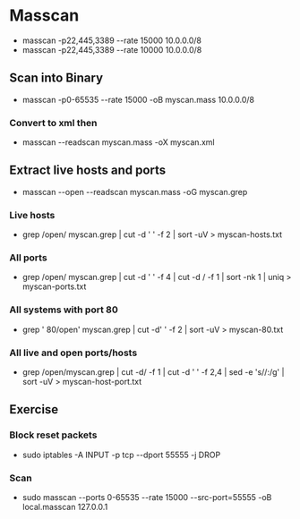 # Masscan
- masscan -p22,445,3389 --rate 15000 10.0.0.0/8
- masscan -p22,445,3389 --rate 10000 10.0.0.0/8
## Scan into Binary
- masscan -p0-65535 --rate 15000 -oB myscan.mass 10.0.0.0/8
### Convert to xml then
- masscan --readscan myscan.mass -oX myscan.xml
## Extract live hosts and ports
- masscan --open --readscan myscan.mass -oG myscan.grep
### Live hosts 
- grep /open/ myscan.grep | cut -d ' ' -f 2 | sort -uV > myscan-hosts.txt
### All ports 
- grep /open/ myscan.grep | cut -d ' ' -f 4 | cut -d / -f 1 | sort -nk 1 | uniq > myscan-ports.txt 
### All systems with port 80 
- grep ' 80/open' myscan.grep | cut -d' ' -f 2 | sort -uV > myscan-80.txt 
### All live and open ports/hosts 
- grep /open/myscan.grep | cut -d/ -f 1 | cut -d ' '  -f 2,4 | sed -e 's//:/g' | sort -uV > myscan-host-port.txt 
## Exercise 
### Block reset packets 
- sudo iptables -A INPUT -p tcp --dport 55555 -j DROP
### Scan 
- sudo masscan --ports 0-65535 --rate 15000 --src-port=55555 -oB local.masscan 127.0.0.1